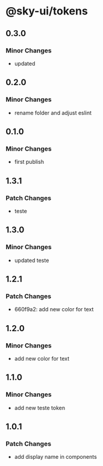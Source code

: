 # @sky-ui/tokens

## 0.3.0

### Minor Changes

- updated

## 0.2.0

### Minor Changes

- rename folder and adjust eslint

## 0.1.0

### Minor Changes

- first publish

## 1.3.1

### Patch Changes

- teste

## 1.3.0

### Minor Changes

- updated teste

## 1.2.1

### Patch Changes

- 660f9a2: add new color for text

## 1.2.0

### Minor Changes

- add new color for text

## 1.1.0

### Minor Changes

- add new teste token

## 1.0.1

### Patch Changes

- add display name in components
